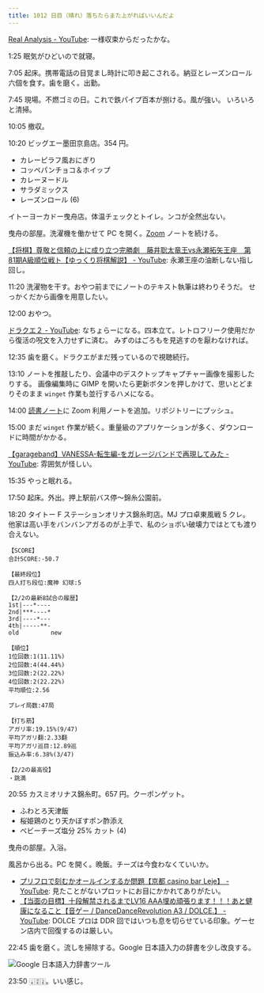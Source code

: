 ```yaml
---
title: 1012 日目（晴れ）落ちたらまた上がればいいんだよ
---
```


[Real Analysis - YouTube](https://www.youtube.com/playlist?list=PLBh2i93oe2quABbNq4I_-hyjhW8eOdgrO):
一様収束からだったかな。

1:25 眠気がひどいので就寝。

7:05 起床。携帯電話の目覚まし時計に叩き起こされる。納豆とレーズンロール六個を食す。歯を磨く。出勤。

7:45 現場。不燃ゴミの日。これで鉄パイプ百本が捌ける。風が強い。
いろいろと清掃。

10:05 撤収。

10:20 ビッグエー墨田京島店。354 円。

* カレーピラフ風おにぎり
* コッペパンチョコ＆ホイップ
* カレーヌードル
* サラダミックス
* レーズンロール (6)

イトーヨーカドー曳舟店。体温チェックとトイレ。ンコが全然出ない。

曳舟の部屋。洗濯機を働かせて PC を開く。[Zoom] ノートを続ける。

[【将棋】尊敬と信頼の上に成り立つ完勝劇　藤井聡太竜王vs永瀬拓矢王座　第81期A級順位戦ト【ゆっくり将棋解説】 - YouTube](https://www.youtube.com/watch?v=Y6DxL6wwb2A):
永瀬王座の油断しない指し回し。

11:20 洗濯物を干す。おやつ前までにノートのテキスト執筆は終わりそうだ。
せっかくだから画像を用意したい。

12:00 おやつ。

[ドラクエ２ - YouTube](https://www.youtube.com/playlist?list=PL23JaGmZ1-Ae4jPfPGq2n7tT5zfOoM1Jy):
なちょらーになる。四本立て。レトロフリーク使用だから復活の呪文を入力せずに済む。
みずのはごろもを見逃すのを厭わなければ。

12:35 歯を磨く。ドラクエがまだ残っているので視聴続行。

13:10 ノートを推敲したり、会議中のデスクトップキャプチャー画像を撮影したりする。
画像編集時に GIMP を開いたら更新ボタンを押しかけて、思いとどまりそのまま `winget` 作業も並行するハメになる。

14:00 [読書ノート][note]に Zoom 利用ノートを追加。リポジトリーにプッシュ。

15:00 まだ `winget` 作業が続く。重量級のアプリケーションが多く、ダウンロードに時間がかかる。

[【garageband】VANESSA-転生編-をガレージバンドで再現してみた - YouTube](https://www.youtube.com/watch?v=mh3eyoEf4j4):
雰囲気が怪しい。

15:35 やっと眠れる。

17:50 起床。外出。押上駅前バス停～錦糸公園前。

18:20 タイトー F ステーションオリナス錦糸町店。MJ プロ卓東風戦 5 クレ。
他家は高い手をバンバンアガるのが上手で、私のショボい破壊力ではとても渡り合えない。

```text
【SCORE】
合計SCORE:-50.7

【最終段位】
四人打ち段位:魔神 幻球:5

【2/2の最新8試合の履歴】
1st|---*----
2nd|***----*
3rd|----*---
4th|-----**-
old         new

【順位】
1位回数:1(11.11%)
2位回数:4(44.44%)
3位回数:2(22.22%)
4位回数:2(22.22%)
平均順位:2.56

プレイ局数:47局

【打ち筋】
アガリ率:19.15%(9/47)
平均アガリ翻:2.33翻
平均アガリ巡目:12.89巡
振込み率:6.38%(3/47)

【2/2の最高役】
・跳満
```

20:55 カスミオリナス錦糸町。657 円。クーポンゲット。

* ふわとろ天津飯
* 桜姫鶏のとり天かぼすポン酢添え
* ベビーチーズ塩分 25% カット (4)

曳舟の部屋。入浴。

風呂から出る。PC を開く。晩飯。チーズは今食わなくていいか。

* [プリフロで刻むかオールインするか問題【京都 casino bar Leje】 - YouTube](https://www.youtube.com/watch?v=JlDchXXaXBk):
  見たことがないプロットにお目にかかれてありがたい。
* [【当面の目標】十段解禁されるまでLV16 AAA埋め頑張ります！！！あと健康になること【音ゲー / DanceDanceRevolution A3 / DOLCE.】 - YouTube](https://www.youtube.com/watch?v=3emehYqoii4):
  DOLCE プロは DDR 回ではいつも息を切らせている印象。ゲーセン店内で回復するのは厳しい。

22:45 歯を磨く。流しを掃除する。Google 日本語入力の辞書を少し改良する。

![Google 日本語入力辞書ツール](https://pbs.twimg.com/media/Fn-COyraEAAnL2c?format=png&name=small)

23:50 🀇🀊🀍。いい感じ。

[note]: https://showa-yojyo.github.io/notebook/
[Zoom]: https://zoom.us/
